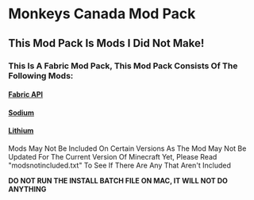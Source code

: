 <h1>Monkeys Canada Mod Pack</h1>

<h2>This Mod Pack Is Mods I Did Not Make!</h2>
<h3>This Is A Fabric Mod Pack, This Mod Pack Consists Of The Following Mods:</h3>
<h4><a href="https://modrinth.com/mod/fabric-api">Fabric API</a></h4>
<h4><a href="https://modrinth.com/mod/sodium">Sodium</a></h4>
<h4><a href="https://modrinth.com/mod/lithium">Lithium</a></h4>


Mods May Not Be Included On Certain Versions As The Mod May Not Be Updated For The Current Version Of Minecraft Yet, Please Read "modsnotincluded.txt" To See If There Are Any That Aren't Included

**DO NOT RUN THE INSTALL BATCH FILE ON MAC, IT WILL NOT DO ANYTHING**
